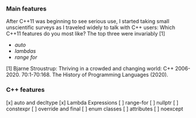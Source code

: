 ### Main features

After C++11 was beginning to see serious use, I started taking small unscientific surveys as I
traveled widely to talk with C++ users: Which C++11 features do you most like? The top three
were invariably [1]

   * *auto*
   * *lambdas*
   * *range for*
   
[1] Bjarne Stroustrup: Thriving in a crowded and changing world: C++ 2006-2020. 70:1-70:168.
The History of Programming Languages (2020). 


### C++ features

   [x] auto and decltype
   [x] Lambda Expressions
   [ ] range-for
   [ ] nullptr
   [ ] constexpr
   [ ] override and final
   [ ] enum classes
   [ ] attributes
   [ ] noexcept